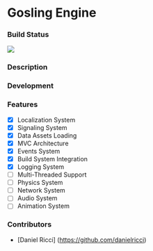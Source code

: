 # Gosling Engine

### Build Status
<img src="https://travis-ci.org/danielricci/gosling-engine.svg?branch=master" />

### Description

### Development

### Features
- [x] Localization System
- [x] Signaling System
- [x] Data Assets Loading
- [x] MVC Architecture
- [x] Events System
- [x] Build System Integration
- [x] Logging System
- [ ] Multi-Threaded Support
- [ ] Physics System
- [ ] Network System
- [ ] Audio System
- [ ] Animation System

### Contributors
* [Daniel Ricci] (https://github.com/danielricci)
